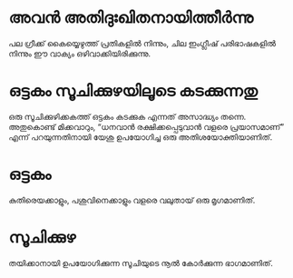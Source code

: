 # അവൻ അതിദുഃഖിതനായിത്തീർന്നു
പല ഗ്രീക്ക് കൈയ്യെഴുത്ത് പ്രതികളിൽ നിന്നും, ചില ഇംഗ്ലീഷ് പരിഭാഷകളിൽ നിന്നും ഈ വാക്യം ഒഴിവാക്കിയിരിക്കുന്നു.
# ഒട്ടകം സൂചിക്കുഴയിലൂടെ കടക്കുന്നതു
ഒരു സൂചിക്കുഴിക്കകത്ത് ഒട്ടകം കടക്കുക എന്നത് അസാദ്ധ്യം തന്നെ. അതുകൊണ്ട് മിക്കവാറും, “ധനവാൻ രക്ഷിക്കപ്പെടുവാൻ വളരെ പ്രയാസമാണ്” എന്ന് പറയുന്നതിനായി യേശു ഉപയോഗിച്ച ഒരു അതിശയോക്തിയാണിത്. 
# ഒട്ടകം
കുതിരെയക്കാളും, പശുവിനെക്കാളും വളരെ വലുതായ് ഒരു മൃഗമാണിത്.
# സൂചിക്കുഴ
തയിക്കാനായി ഉപയോഗിക്കുന്ന സൂചിയുടെ നൂൽ കോർക്കുന്ന ഭാഗമാണിത്.
